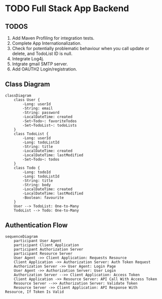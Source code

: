 # TODO Full Stack App Backend

## TODOS

1. Add Maven Profiling for integration tests.
2. Complete App Internationalization.
3. Check for potentially problematic behaviour when you call update or delete, and TodoList ID is null.
4. Integrate Log4j.
5. Intgrate gmail SMTP server.
6. Add OAUTH2 Login/registration.

## Class Diagram

```mermaid
classDiagram
    class User {
        -Long: userId
        -String: email
        -String: password
        -LocalDateTime: created
        -Set~Todo~: favoriteTodos
        -Set~TodoList~: todoLists
    }
    class TodoList {
        -Long: userId
        -Long: todoListId
        -String: title
        -LocalDateTime: created
        -LocalDateTime: lastModified
        -Set~Todo~: todos
    }
    class Todo {
        -Long: todoId
        -Long: todoListId
        -String: title
        -String: body
        -LocalDateTime: created
        -LocalDateTime: lastModified
        -Boolean: favourite
    }
    User --> TodoList: One-to-Many
    TodoList --> Todo: One-to-Many
```

## Authentication Flow

```mermaid
sequenceDiagram
    participant User Agent
    participant Client Application
    participant Authorization Server
    participant Resource Server
    User Agent ->> Client Application: Requests Resource
    Client Application ->> Authorization Server: Auth Token Request
    Authorization Server ->> User Agent: Login Page
    User Agent ->> Authorization Server: User Login
    Authorization Server -->> Client Application: Access Token
    Client Application ->> Resource Server: API Call With Access Token
    Resource Server -->> Authorization Server: Validate Token
    Resource Server ->> Client Application: API Response With Resource, If Token Is Valid
```